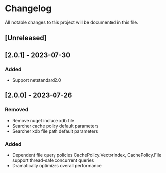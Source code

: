 # Changelog

All notable changes to this project will be documented in this file.

## [Unreleased]

## [2.0.1] - 2023-07-30

### Added
- Support netstandard2.0

## [2.0.0] - 2023-07-26

### Removed
- Remove nuget include xdb file
- Searcher cache policy default parameters
- Searcher xdb file path default parameters

### Added
- Dependent file query policies CachePolicy.VectorIndex, CachePolicy.File support thread-safe concurrent queries
- Dramatically optimizes overall performance